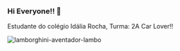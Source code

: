 ### Hi Everyone!! 👋
Estudante do colégio Idália Rocha, Turma: 2A
Car Lover!!

![lamborghini-aventador-lambo](https://user-images.githubusercontent.com/127758763/236856421-2363cd50-8103-43f1-af1b-56627f6c8b66.gif)
